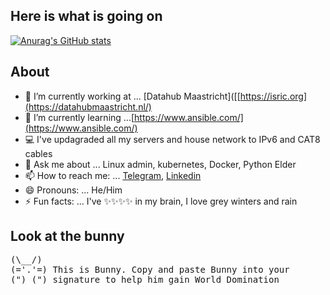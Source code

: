 ## Here is what is going on


[![Anurag's GitHub stats](https://github-readme-stats.vercel.app/api?username=jorgejesus&hide=contribs,prs&theme=bear&show_icons=true&)](https://github.com/anuraghazra/github-readme-stats)


## About

- 🔭 I’m currently working at ... [Datahub Maastricht]([[https://isric.org](https://datahubmaastricht.nl/)
- 🌱 I’m currently learning ...[https://www.ansible.com/](https://www.ansible.com/)
- 💻 I've updagraded all my servers and house network to IPv6 and CAT8 cables
- 💬 Ask me about ... Linux admin, kubernetes, Docker, Python Elder 
- 📫 How to reach me: ... [Telegram](https://telegram.me/dovtov), [Linkedin](https://www.linkedin.com/in/jorgedejesus/)
- 😄 Pronouns: ... He/Him 
- ⚡ Fun facts: ... I've ✨✨✨✨ in my brain, I love grey winters and rain

## Look at the bunny

<pre>
(\__/)
(='.'=) This is Bunny. Copy and paste Bunny into your
(")_(") signature to help him gain World Domination
</pre>
